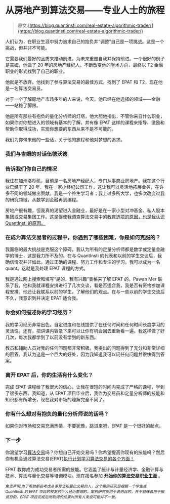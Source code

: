 # 从房地产到算法交易——专业人士的旅程

> 原文:[https://blog.quantinsti.com/real-estate-algorithmic-trader/](https://blog.quantinsti.com/real-estate-algorithmic-trader/)

人们认为，在职业生涯中努力追求自己的抱负并“调整”自己是一项挑战。这是一个挑战，但并非不可能。

它需要我们最好的品质来推动前进，为未来重塑自我并保持前进。一个很好的例子是吉姆，他做了 20 年的房地产经纪人，不断改变他的学术方向，最终以 T2 金融职业的形式找到了自己的职业。

他就是不放弃。他找到了参与算法交易的最佳方式，找到了 EPAT 和 T2，现在他是一名算法交易员。

对于一个了解房地产市场多年的人来说，今天，他已经在他选择的领域——金融——站稳了脚跟。

他是所有那些有抱负的量化分析师的灯塔，他大胆地指出，不管你来自什么职业，如果你对你想进入的领域有基本的了解，并有像 EPAT 这样的课程来指导、激励和帮助你取得成功，实现你想要的东西从来不是不可能的。

我们为你带来他的一些话，关于他的旅程和他对梦想的追求。

### **我们与吉姆**的对话**伍德沃德**

### **告诉我们你自己的情况**

我住在加州洛杉矶，目前是一名房地产经纪人，专门从事商业房地产。我在这个行业已经干了 20 年。我在一家小经纪公司工作，这让我可以灵活地拓展业务，在许多不同的领域做出贡献。我是一个终生学习者；我上过多所大学，也多次改变过我的研究领域，从数学到金融再到编程。

房地产很有趣，但我真的渴望进入金融业，最好是在一家小型对冲基金、私人股本集团或交易集团工作。这是促使我调查算法交易中的[教育选项的原因，也是我认识 QuantInsti 的原因。](https://blog.quantinsti.com/academic-backgrounds-algo-trading/)

### **在成为算法交易者的过程中，你遇到了哪些困难，你是如何克服的？**

我面临的最大挑战是克服这个障碍，我认为所有的定量分析师都是数学或定量金融学的博士，这是我力所不及的。在与 QuantInsti 的代表和以前的学生交谈后，我确信情况并非如此，通过正确的课程、努力工作和专注的学习，我可以成为一名 quant。这就是我处理 EPAT 课程的方式。

我是通过网上搜索和填写“是的，我有兴趣”表格来了解 EPAT 的。Pawan Mer 联系了我，他和我就课程安排进行了几次交谈，看是否适合我，我是否有资格参加课程安排。他还让我联系以前的学生，了解他们的观点。在与一些以前的学生交流后不久，我意识到并决定 EPAT 适合我。

### 你会如何描述你的学习经历？

我的学习经历非常出色。自定进度和在线提供了在任何时间和任何时间长度学习的灵活性。还有，把讲课内容录下来可以让你有机会回去重新看一遍。我这样做了好几次，每次我都学到了以前没有学到的新东西。

教员和辅助人员对我的任何问题都非常积极。我提出的问题得到了充分和非常详细的回答。我认为这是一个巨大的好处，因为我知道我可以问任何问题并很快得到答案。

### 离开 EPAT 后，你的生活有什么变化？

完成 EPAT 课程给了我很大的信心，让我在很短的时间内完成了严格的课程，学到了很多东西。我知道，从 EPAT 项目毕业后，我作为交易员和定量分析师的技能和知识都有所增长，现在我对市场的理解完全不同了。

### **你有什么想对有抱负的量化分析师说的话吗？**

如果你对市场和交易充满热情，不要犹豫，跳进来吧，EPAT 是一个很好的起点。

### **下一步**

你渴望学习[算法交易](https://www.quantinsti.com/)吗？你想自己开始交易吗？你希望提高你现有的技能吗？然后你有机会通过算法交易(EPAT)[执行计划学习算法交易的各个方面！](https://www.quantinsti.com/epat/)

EPAT 教你成为成功交易者所需的技能。它涵盖了统计与计量经济学、金融计算与技术、算法与量化交易等培训模块。现在报名参加 [**开始你的算法交易职业生涯**](https://blog.quantinsti.com/making-career-algorithmic-trading/) 。

*<small>免责声明:为了帮助那些考虑从事算法和量化交易的人，这个案例研究是根据一个学生或 QuantInsti 的 EPAT 项目的校友的个人经历整理的。案例研究仅用于说明目的，并不意味着用于投资目的。EPAT 项目完成后所取得的成果对所有人来说可能并不一致。</small>*